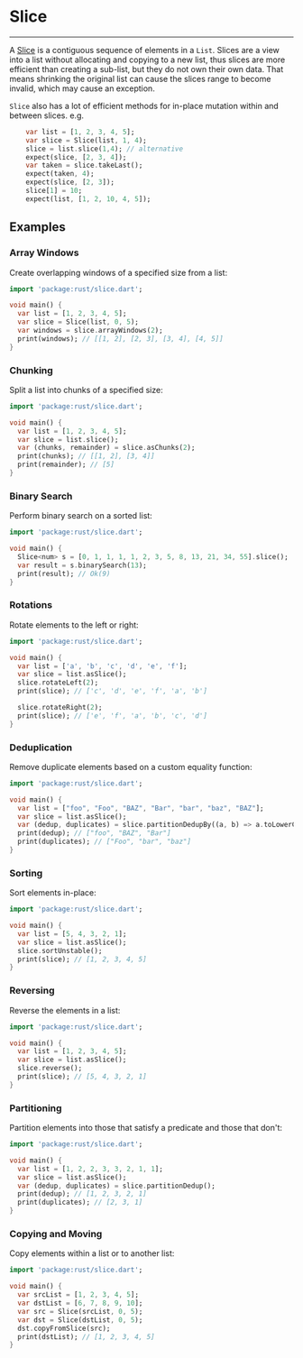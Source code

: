 # Slice
***
A [Slice](https://pub.dev/documentation/rust/latest/rust/Slice-class.html) is a contiguous sequence of elements in a `List`. Slices are a view into a list without allocating and copying to a new list,
thus slices are more efficient than creating a sub-list, but they do not own their own data. That means shrinking the original list can cause the slices range to become invalid, which may cause an exception.

`Slice` also has a lot of efficient methods for in-place mutation within and between slices. e.g.

```dart
    var list = [1, 2, 3, 4, 5];
    var slice = Slice(list, 1, 4);
    slice = list.slice(1,4); // alternative
    expect(slice, [2, 3, 4]);
    var taken = slice.takeLast();
    expect(taken, 4);
    expect(slice, [2, 3]);
    slice[1] = 10;
    expect(list, [1, 2, 10, 4, 5]);
```

## Examples

### Array Windows

Create overlapping windows of a specified size from a list:

```dart
import 'package:rust/slice.dart';

void main() {
  var list = [1, 2, 3, 4, 5];
  var slice = Slice(list, 0, 5);
  var windows = slice.arrayWindows(2);
  print(windows); // [[1, 2], [2, 3], [3, 4], [4, 5]]
}
```

### Chunking

Split a list into chunks of a specified size:

```dart
import 'package:rust/slice.dart';

void main() {
  var list = [1, 2, 3, 4, 5];
  var slice = list.slice();
  var (chunks, remainder) = slice.asChunks(2);
  print(chunks); // [[1, 2], [3, 4]]
  print(remainder); // [5]
}
```

### Binary Search

Perform binary search on a sorted list:

```dart
import 'package:rust/slice.dart';

void main() {
  Slice<num> s = [0, 1, 1, 1, 1, 2, 3, 5, 8, 13, 21, 34, 55].slice();
  var result = s.binarySearch(13);
  print(result); // Ok(9)
}
```

### Rotations

Rotate elements to the left or right:

```dart
import 'package:rust/slice.dart';

void main() {
  var list = ['a', 'b', 'c', 'd', 'e', 'f'];
  var slice = list.asSlice();
  slice.rotateLeft(2);
  print(slice); // ['c', 'd', 'e', 'f', 'a', 'b']

  slice.rotateRight(2);
  print(slice); // ['e', 'f', 'a', 'b', 'c', 'd']
}
```

### Deduplication

Remove duplicate elements based on a custom equality function:

```dart
import 'package:rust/slice.dart';

void main() {
  var list = ["foo", "Foo", "BAZ", "Bar", "bar", "baz", "BAZ"];
  var slice = list.asSlice();
  var (dedup, duplicates) = slice.partitionDedupBy((a, b) => a.toLowerCase() == b.toLowerCase());
  print(dedup); // ["foo", "BAZ", "Bar"]
  print(duplicates); // ["Foo", "bar", "baz"]
}
```

### Sorting

Sort elements in-place:

```dart
import 'package:rust/slice.dart';

void main() {
  var list = [5, 4, 3, 2, 1];
  var slice = list.asSlice();
  slice.sortUnstable();
  print(slice); // [1, 2, 3, 4, 5]
}
```

### Reversing

Reverse the elements in a list:

```dart
import 'package:rust/slice.dart';

void main() {
  var list = [1, 2, 3, 4, 5];
  var slice = list.asSlice();
  slice.reverse();
  print(slice); // [5, 4, 3, 2, 1]
}
```

### Partitioning

Partition elements into those that satisfy a predicate and those that don't:

```dart
import 'package:rust/slice.dart';

void main() {
  var list = [1, 2, 2, 3, 3, 2, 1, 1];
  var slice = list.asSlice();
  var (dedup, duplicates) = slice.partitionDedup();
  print(dedup); // [1, 2, 3, 2, 1]
  print(duplicates); // [2, 3, 1]
}
```

### Copying and Moving

Copy elements within a list or to another list:

```dart
import 'package:rust/slice.dart';

void main() {
  var srcList = [1, 2, 3, 4, 5];
  var dstList = [6, 7, 8, 9, 10];
  var src = Slice(srcList, 0, 5);
  var dst = Slice(dstList, 0, 5);
  dst.copyFromSlice(src);
  print(dstList); // [1, 2, 3, 4, 5]
}
```